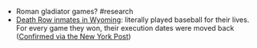 - Roman gladiator games? #research 
- [Death Row inmates in Wyoming](https://www.reddit.com/r/interestingasfuck/comments/swtc9u/back_in_1910_death_row_inmates_in_wyoming/): literally played baseball for their lives. For every game they won, their execution dates were moved back ([Confirmed via the New York Post](https://nypost.com/2014/09/14/the-death-row-inmates-who-were-forced-to-play-baseball-for-their-lives/amp/))